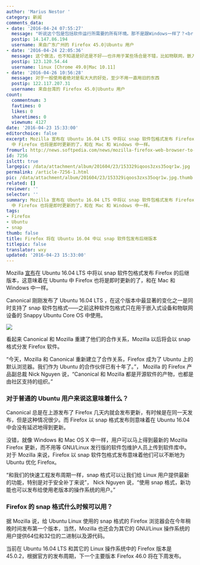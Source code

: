 ```yaml
---
author: 'Marius Nestor '
category: 新闻
comments_data:
- date: '2016-04-24 07:55:27'
  message: "听说这个包是包括软件运行所需要的所有环境。那不是跟Windows一样了？<br />\r\n以后Linux会不会都用这种包，再也没有依赖关系了？"
  postip: 14.147.86.194
  username: 来自广东广州的 Firefox 45.0|Ubuntu 用户
- date: '2016-04-24 22:05:36'
  message: 这个做法，也不知道是好还是不好——也许用于某些场合是不错，比如物联网，嵌入式。但是到桌面上就未必好了。
  postip: 123.120.54.44
  username: linux [Chrome 49.0|Mac 10.11]
- date: '2016-04-26 10:56:28'
  message: 对于一般使用者绝对是有大大的好处，至少不用一直用旧的东西
  postip: 122.117.207.31
  username: 来自台湾的 Firefox 45.0|Ubuntu 用户
count:
  commentnum: 3
  favtimes: 0
  likes: 0
  sharetimes: 0
  viewnum: 4127
date: '2016-04-23 15:33:00'
editorchoice: false
excerpt: Mozilla 宣布在 Ubuntu 16.04 LTS 中将以 snap 软件包格式发布 Firefox 的后继版本，这意味着在 Ubuntu
  中 Firefox 也将是即时更新的了，和在 Mac 和 Windows 中一样。
fromurl: http://news.softpedia.com/news/mozilla-firefox-web-browser-to-be-available-as-a-snap-package-for-ubuntu-16-04-503269.shtml
id: 7256
islctt: true
largepic: /data/attachment/album/201604/23/153329iqoos3zxs35oqr1w.jpg
permalink: /article-7256-1.html
pic: /data/attachment/album/201604/23/153329iqoos3zxs35oqr1w.jpg.thumb.jpg
related: []
reviewer: ''
selector: ''
summary: Mozilla 宣布在 Ubuntu 16.04 LTS 中将以 snap 软件包格式发布 Firefox 的后继版本，这意味着在 Ubuntu
  中 Firefox 也将是即时更新的了，和在 Mac 和 Windows 中一样。
tags:
- Firefox
- Ubuntu
- snap
thumb: false
title: Firefox 将在 Ubuntu 16.04 中以 snap 软件包发布后继版本
titlepic: false
translator: wxy
updated: '2016-04-23 15:33:00'
---
```


Mozilla [宣布](https://blog.mozilla.org/futurereleases/2016/04/21/firefox-default-browser-for-linux-users-ubuntu-new-snap-format-coming-soon/)在 Ubuntu 16.04 LTS 中将以 snap 软件包格式发布 Firefox 的后继版本，这意味着在 Ubuntu 中 Firefox 也将是即时更新的了，和在 Mac 和 Windows 中一样。


Canonical 刚刚发布了 Ubuntu 16.04 LTS ，在这个版本中最显著的变化之一是同时支持了 snap 软件包格式——之前这种软件包格式只在用于嵌入式设备和物联网设备的 Snappy Ubuntu Core OS 中使用。


![](/data/attachment/album/201604/23/153329iqoos3zxs35oqr1w.jpg)


看起来 Canonical 和 Mozilla 重建了他们的合作关系，Mozilla 以后将会以 snap 格式分发 Firefox 软件。


“今天，Mozilla 和 Canonical 重新建立了合作关系，Firefox 成为了 Ubuntu 上的默认浏览器。我们作为 Ubuntu 的合作伙伴已有十年了。”， Mozilla 的 Firefox 产品副总裁 Nick Nguyen 说，“Canonical 和 Mozilla 都是开源软件的产物，也都是由社区支持的组织。”


### 对于普通的 Ubuntu 用户来说这意味着什么？


Canonical 总是在上游发布了 Firefox 几天内就会发布更新，有时候是在同一天发布，但是这种情况很少。而 Firefox 以 snap 格式发布则意味着在 Ubuntu 16.04 中会没有延迟地得到更新。


没错，就像 Windows 和 Mac OS X 中一样，用户可以马上得到最新的 Mozilla Firefox 更新，而不用等 GNU/Linux 发行版的软件包维护人员上传到软件库中。对于 Mozilla 来说，Firefox 以 snap 软件包格式发布意味着他们可以不断地为 Ubuntu 优化 Firefox。


“和我们的快速工程发布周期一样，snap 格式可以让我们给 Linux 用户提供最新的功能，特别是对于安全补丁来说”， Nick Nguyen 说，“使用 snap 格式，新功能也可以发布给使用老版本的操作系统的用户。”


### Firefox 的 snap 格式什么时候可以用？


据 Mozilla 说，给 Ubuntu Linux 使用的 snap 格式的 Firefox 浏览器会在今年稍晚时间发布第一个版本，当然，Mozilla 也还会为其它的 GNU/Linux 操作系统的用户提供64位和32位的二进制以及源代码。


当前在 Ubuntu 16.04 LTS 和其它的 Linux 操作系统中的 Firefox 版本是 45.0.2，根据官方的发布周期，下一个主要版本 Firefox 46.0 将在下周发布。